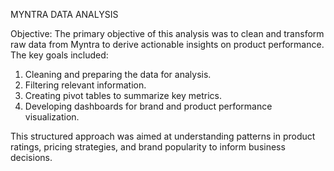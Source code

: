 MYNTRA DATA ANALYSIS

Objective:
The primary objective of this analysis was to clean and transform raw data from Myntra to derive actionable insights on product performance. The key goals included:
1. Cleaning and preparing the data for analysis.
2. Filtering relevant information.
3. Creating pivot tables to summarize key metrics.
4. Developing dashboards for brand and product performance visualization.

This structured approach was aimed at understanding patterns in product ratings, pricing strategies, and brand popularity to inform business decisions.
